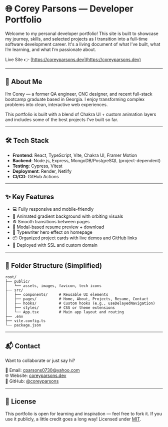 # 🌐 Corey Parsons — Developer Portfolio

Welcome to my personal developer portfolio! This site is built to showcase my journey, skills, and selected projects as I transition into a full-time software development career. It's a living document of what I’ve built, what I’m learning, and what I’m passionate about.

Live Site 👉 [https://coreyparsons.dev](https://coreyparsons.dev)

---

## 🚀 About Me

I’m Corey — a former QA engineer, CNC designer, and recent full-stack bootcamp graduate based in Georgia. I enjoy transforming complex problems into clean, interactive web experiences.

This portfolio is built with a blend of Chakra UI + custom animation layers and includes some of the best projects I’ve built so far.

---

## 🛠 Tech Stack

- **Frontend**: React, TypeScript, Vite, Chakra UI, Framer Motion
- **Backend**: Node.js, Express, MongoDB/PostgreSQL (project-dependent)
- **Testing**: Cypress, Vitest
- **Deployment**: Render, Netlify
- **CI/CD**: GitHub Actions

---

## ✨ Key Features

- 💻 Fully responsive and mobile-friendly
- 🎨 Animated gradient background with orbiting visuals
- ⚙️ Smooth transitions between pages
- 📄 Modal-based resume preview + download
- 🧠 Typewriter hero effect on homepage
- 📦 Organized project cards with live demos and GitHub links
- 🔐 Deployed with SSL and custom domain

---

## 📁 Folder Structure (Simplified)

```
root/
├── public/
│   └── assets, images, favicon, tech icons
├── src/
│   ├── components/     # Reusable UI elements
│   ├── pages/          # Home, About, Projects, Resume, Contact
│   ├── hooks/          # Custom hooks (e.g., useDelayedNavigation)
│   ├── styles/         # CSS or theme extensions
│   └── App.tsx         # Main app layout and routing
├── .env
├── vite.config.ts
└── package.json
```

---

## 📬 Contact

Want to collaborate or just say hi?

📧 Email: cparsons0730@yahoo.com  
🌐 Website: [coreyparsons.dev](https://coreyparsons.dev)  
🐙 GitHub: [@coreyparsons](https://github.com/cpars)

---

## 📝 License

This portfolio is open for learning and inspiration — feel free to fork it. If you use it publicly, a little credit goes a long way! Licensed under [MIT](LICENSE).
